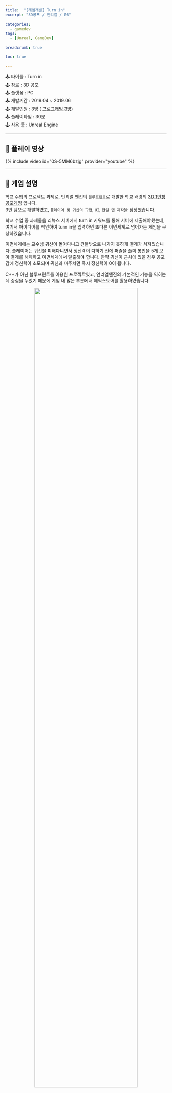 ```yaml
---
title:  "[게임개발] Turn in"
excerpt: "3D공포 / 언리얼 / 06"

categories:
  - gamedev 
tags:
  - [Unreal, GameDev]

breadcrumb: true

toc: true

---
```


<div class="notice--warning" markdown=1>
🕹 타이틀 : Turn in  <br>
🕹 장르 : 3D 공포   <br>
🕹 플랫폼 : PC   <br>
🕹 개발기간 : 2019.04 ~ 2019.06   <br>
🕹 개발인원 : 3명 ( <u>프로그래밍 3명</u>)   <br>
🕹 플레이타임 : 30분  <br>
🕹 사용 툴 : Unreal Engine   <br>
 </div>
 
 ---

## 🔸 플레이 영상
{% include video id="0S-5MM6bzjg" provider="youtube" %}

---

## 🔸 게임 설명 

학교 수업의 프로젝트 과제로, 언리얼 엔진의 `블루프린트`로 개발한 학교 배경의 <u>3D 1인칭 공포게임</u> 입니다.   
3인 팀으로 개발하였고, `플레이어 및 귀신의 구현`, `UI`, `현실 맵 제작`을 담당했습니다.

학교 수업 중 과제물을 리눅스 서버에서 turn in 키워드를 통해 서버에 제출해야했는데, 여기서 아이디어를 착안하여 turn in을 입력하면 또다른 이면세계로 넘어가는 게임을 구상하였습니다. 

이면세계에는 교수님 귀신이 돌아다니고 건물밖으로 나가지 못하게 결계가 쳐져있습니다. 플레이어는 귀신을 피해다니면서 정신력이 다하기 전에 퍼즐을 풀며 봉인을 5개 모아 결계를 해제하고 이면세계에서 탈출해야 합니다. 만약 귀신이 근처에 있을 경우 공포감에 정신력이 소모되며 귀신과 마주치면 즉시 정신력이 0이 됩니다.

C++가 아닌 블루프린트를 이용한 프로젝트였고, 언리얼엔진의 기본적인 기능을 익히는데 중심을 두었기 때문에 게임 내 많은 부분에서 에픽스토어를 활용하였습니다. 

<p align="center">
	<a href="https://user-images.githubusercontent.com/45874696/148573395-253b3019-3a2e-466f-9890-61ca0a0c1430.png" ><img src="https://user-images.githubusercontent.com/45874696/148573395-253b3019-3a2e-466f-9890-61ca0a0c1430.png"  width="80%"/></a><br>
  <small> < 지정된 지점을 순회하고 플레이어 발견시 쫒아오는 귀신의 이동 알고리즘 > </small>
  
</p>


<br>

## 🔸 개발 의도
 게임의 핵심 주제는 **익숙한 공간에서의 낯선 경험**입니다. 게임의 발표 대상이 같은 학과의 학생이고 학교가 배경인 만큼 실제 학교에서 사용하던 건물과 강의실 그대로 본따 맵을 만들었습니다. 주변에 실제로 존재하는 공간에서 벌어지는 공포스런 일들이 낯선 경험을 선사할 것이라 생각했습니다. turn in이라는 게임 제목도 게임의 주요대상이 이해할 수 있고 즐거워 할 수 있는 이름으로 지었기 때문에 발표당시 반응이 좋았습니다!

<p align="center">
	<img src="https://user-images.githubusercontent.com/45874696/148563590-7dc36f71-be7e-492b-9cb5-eb9f39a9736c.png" alt="first" width="80%"/>

</p>

<br>

## 🔸 긍정적인 부분
언리얼 엔진을 처음 사용해본 것이 이 프로젝트의 가장 큰 의미였다고 생각합니다. 오래 사용해온 유니티와 비슷하면서도 달라서 헷갈리는 부분도 많았지만 **새로운 툴을 배워나가는 것은 꽤 재미있는 경험**이었습니다. C++로 개발한게 아니라서 아쉽기는 하지만, 블루프린트 였기에 빠르게 개발할 수 있었습니다.
<br>

## 🔸 아쉬웠던 부분
공포게임이었기 때문에 공포감을 조성하는게 큰 과제였는데, 조명 시스템으로 분위기를 만드는 것에 어려움이 있었습니다. 회의를 거친 결과 아예 bake가 필요한 조명을 없애버리고 손전등으로 맵을 밝혀야 하는 방식으로 전환하였습니다. 

빌드시 몇몇 오브젝트의 위치가 틀어져 옆 오브젝트를 뚫고가거나 조명시스템의 반사가 의도하지 않게 작용하는 등 문제가 발생하였는데, 이 부분은 프로젝트 발표 때까지 결국 해결하지 못해 아쉽습니다.
<br>  

## 🔸 스크린 샷
 

<p align="center">
	<a href="https://user-images.githubusercontent.com/45874696/67138399-6886a880-f27d-11e9-9fb6-23cb4eaad8bc.png" ><img src="https://user-images.githubusercontent.com/45874696/67138399-6886a880-f27d-11e9-9fb6-23cb4eaad8bc.png" alt="first" width="400"/></a>
  <a href="https://user-images.githubusercontent.com/45874696/67138408-83591d00-f27d-11e9-9a0c-83c6d77b4b72.png" ><img src="https://user-images.githubusercontent.com/45874696/67138408-83591d00-f27d-11e9-9a0c-83c6d77b4b72.png" alt="second" width="400"/></a>
  <a href="https://user-images.githubusercontent.com/45874696/67138415-9bc93780-f27d-11e9-9019-4d9b90ff2dce.png" ><img src="https://user-images.githubusercontent.com/45874696/67138415-9bc93780-f27d-11e9-9019-4d9b90ff2dce.png" alt="third" width="400"/></a>
  <a href="https://user-images.githubusercontent.com/45874696/67138418-b4d1e880-f27d-11e9-81df-dce42ecd7d87.png" ><img src="https://user-images.githubusercontent.com/45874696/67138418-b4d1e880-f27d-11e9-81df-dce42ecd7d87.png" alt="fourth" width="400"/></a>
</p>

<small style ="color:gray;">(post-code: turn-in) </small> 
 {: .text-right}

[TOP](#){: .btn .btn--warning} 
{: .text-right}